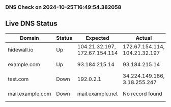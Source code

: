 
### DNS Check on 2024-10-25T16:49:54.382058

## Live DNS Status

| Domain           | Status     | Expected         | Actual           | Timestamp              |
|------------------|------------|------------------|------------------|------------------------|
| hidewall.io | Up | 104.21.32.197, 172.67.154.114 | 172.67.154.114, 104.21.32.197 | 2024-10-25T16:49:54.300585 |
| example.com | Up | 93.184.215.14 | 93.184.215.14 | 2024-10-25T16:49:54.323027 |
| test.com | Down | 192.0.2.1 | 34.224.149.186, 3.18.255.247 | 2024-10-25T16:49:54.345015 |
| mail.example.com | Down | mail.example.net | No record found | 2024-10-25T16:49:54.379862 |
